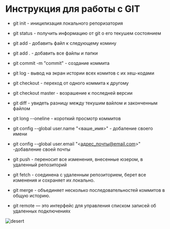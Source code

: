 # Инструкция для работы с GIT

* git init - иницилизация локального репоризатория

* git status - получить информацию от git о его текушем состоянием 

* git add - добавить файл к следующему комину

* git add . -  добавить все файлы и папки 

* git commit -m "commit" - coздание коммита 
* git log - вывод на экран истории всех комитов с их хеш-кодами

* git checkout  - переход от одного коммита к другому

* git checkout master - возрашение к последней версии 

* git diff - увидеть разницу между текушим вайлом и законченным файлом

* git long --oneline - короткий просмотр коммитов

* git config --global user.name "<ваше_имя>" - добаление своего имени

* git config --global user.email "<адрес_почты@email.com>" -добавление своей почты

* git push - переносит все изменения, внесенные юзером, в удаленный репозиторий

* git fetch - соединена с удаленным репозиторием, берет все изменения и сохраняет их локально.

* git merge - объединяет несколько последовательностей коммитов в общую историю.

* git remote — это интерфейс для управления списком записей об удаленных подключениях

![desert](desert.jpg)
